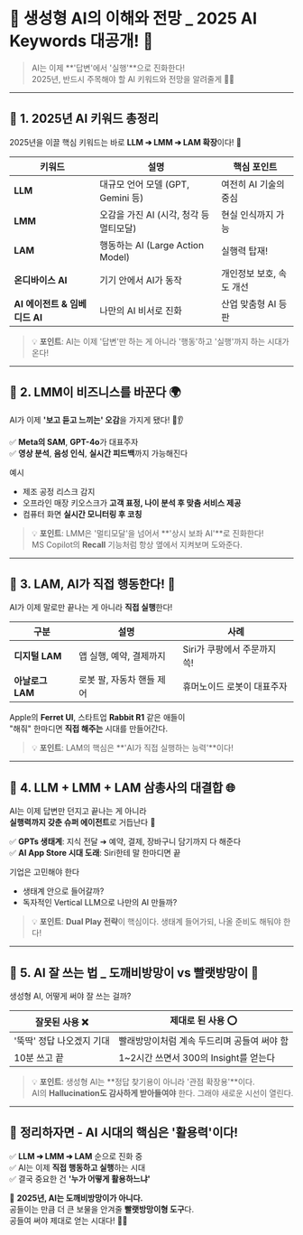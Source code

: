 # 🌟 생성형 AI의 이해와 전망 _ 2025 AI Keywords 대공개! 🌟
> AI는 이제 **'답변'에서 '실행'**으로 진화한다!  
2025년, 반드시 주목해야 할 AI 키워드와 전망을 알려줄게 🤖✨

---

## 📌 1. 2025년 AI 키워드 총정리

2025년을 이끌 핵심 키워드는 바로 **LLM ➔ LMM ➔ LAM 확장**이다! 🚀

| 키워드 | 설명 | 핵심 포인트 |
| ------ | ---------------------------------- | ----------------- |
| **LLM** | 대규모 언어 모델 (GPT, Gemini 등) | 여전히 AI 기술의 중심 |
| **LMM** | 오감을 가진 AI (시각, 청각 등 멀티모달) | 현실 인식까지 가능 |
| **LAM** | 행동하는 AI (Large Action Model) | 실행력 탑재! |
| **온디바이스 AI** | 기기 안에서 AI가 동작 | 개인정보 보호, 속도 개선 |
| **AI 에이전트 & 임베디드 AI** | 나만의 AI 비서로 진화 | 산업 맞춤형 AI 등판 |

> 💡 **포인트**: AI는 이제 '답변'만 하는 게 아니라 '행동'하고 '실행'까지 하는 시대가 온다!

---

## 📌 2. LMM이 비즈니스를 바꾼다 🌍

AI가 이제 **'보고 듣고 느끼는' 오감**을 가지게 됐다! 👀👂

✅ **Meta의 SAM**, **GPT-4o**가 대표주자  
✅ **영상 분석**, **음성 인식**, **실시간 피드백**까지 가능해진다

예시
- 제조 공정 리스크 감지
- 오프라인 매장 키오스크가 **고객 표정, 나이 분석 후 맞춤 서비스 제공**
- 컴퓨터 화면 **실시간 모니터링 후 코칭**

> 💡 **포인트**: LMM은 '멀티모달'을 넘어서 **'상시 보좌 AI'**로 진화한다!  
MS Copilot의 **Recall** 기능처럼 항상 옆에서 지켜보며 도와준다.

---

## 📌 3. LAM, AI가 직접 행동한다! 🦾

AI가 이제 말로만 끝나는 게 아니라 **직접 실행**한다!

| 구분 | 설명 | 사례 |
| ---- | ---------------------------- | --------------------------- |
| **디지털 LAM** | 앱 실행, 예약, 결제까지 | Siri가 쿠팡에서 주문까지 쓱! |
| **아날로그 LAM** | 로봇 팔, 자동차 핸들 제어 | 휴머노이드 로봇이 대표주자 |

Apple의 **Ferret UI**, 스타트업 **Rabbit R1** 같은 애들이  
"해줘" 한마디면 **직접 해주는** 시대를 만들어간다.

> 💡 **포인트**: LAM의 핵심은 **'AI가 직접 실행하는 능력'**이다!

---

## 📌 4. LLM + LMM + LAM 삼총사의 대결합 🌐

AI는 이제 답변만 던지고 끝나는 게 아니라  
**실행력까지 갖춘 슈퍼 에이전트**로 거듭난다 💪

✅ **GPTs 생태계**: 지식 전달 ➔ 예약, 결제, 장바구니 담기까지 다 해준다  
✅ **AI App Store 시대 도래**: Siri한테 말 한마디면 끝

기업은 고민해야 한다
- 생태계 안으로 들어갈까?
- 독자적인 Vertical LLM으로 나만의 AI 만들까?

> 💡 **포인트**: **Dual Play 전략**이 핵심이다. 생태계 들어가되, 나올 준비도 해둬야 한다!

---

## 📌 5. AI 잘 쓰는 법 _ 도깨비방망이 vs 빨랫방망이 🧠

생성형 AI, 어떻게 써야 잘 쓰는 걸까?

| 잘못된 사용 ❌ | 제대로 된 사용 ⭕ |
| --------------------- | ----------------------------------------------- |
| '뚝딱' 정답 나오겠지 기대 | 빨래방망이처럼 계속 두드리며 공들여 써야 함 |
| 10분 쓰고 끝 | 1~2시간 쓰면서 300의 Insight를 얻는다 |

> 💡 **포인트**: 생성형 AI는 **정답 찾기용이 아니라 '관점 확장용'**이다.  
AI의 **Hallucination도 감사하게 받아들여야** 한다. 그래야 새로운 시선이 열린다.

---

## 🎯 정리하자면 - AI 시대의 핵심은 '활용력'이다!

✅ **LLM ➔ LMM ➔ LAM** 순으로 진화 중  
✅ AI는 이제 **직접 행동하고 실행**하는 시대  
✅ 결국 중요한 건 **'누가 어떻게 활용하느냐'**

📝 **2025년, AI는 도깨비방망이가 아니다.**  
공들이는 만큼 더 큰 보물을 안겨줄 **빨랫방망이형 도구**다.  
공들여 써야 제대로 얻는 시대다! 🚀🚀

